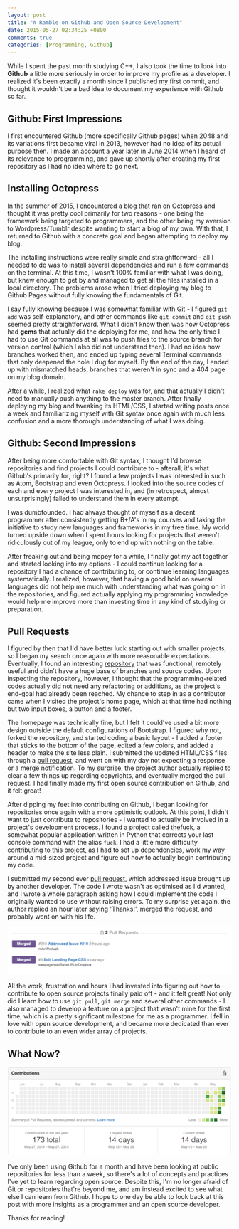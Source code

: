```yaml
---
layout: post
title: "A Ramble on Github and Open Source Development"
date: 2015-05-27 02:34:25 +0800
comments: true
categories: [Programming, Github]
--- 
```

While I spent the past month studying C++, I also took the time to look into **Github** a little more seriously in order to improve my profile as a developer. I realized it's been exactly a month since I published my first commit, and thought it wouldn't be a bad idea to document my experience with Github so far.

## Github: First Impressions
I first encountered Github (more specifically Github pages) when 2048 and its variations first became viral in 2013, however had no idea of its actual purpose then. I made an account a year later in June 2014 when I heard of its relevance to programming, and gave up shortly after creating my first repository as I had no idea where to go next. 

## Installing Octopress
In the summer of 2015, I encountered a blog that ran on [Octopress](http://octopress.org) and thought it was pretty cool primarily for two reasons - one being the framework being targeted to programmers, and the other being my aversion to Wordpress/Tumblr despite wanting to start a blog of my own. With that, I returned to Github with a concrete goal and began attempting to deploy my blog.

The installing instructions were really simple and straightforward - all I needed to do was to install several dependencies and run a few commands on the terminal. At this time, I wasn't 100% familiar with what I was doing, but knew enough to get by and managed to get all the files installed in a local directory. The problems arose when I tried deploying my blog to Github Pages without fully knowing the fundamentals of Git.

I say fully knowing because I was somewhat familiar with Git - I figured `git add` was self-explanatory, and other commands like `git commit` and `git push` seemed pretty straightforward. What I didn't know then was how Octopress had **gems** that actually did the deploying for me, and how the only time I had to use Git commands at all was to push files to the source branch for version control (which I also did not understand then). I had no idea how branches worked then, and ended up typing several Terminal commands that only deepened the hole I dug for myself. By the end of the day, I ended up with mismatched heads, branches that weren't in sync and a 404 page on my blog domain. 

After a while, I realized what `rake deploy` was for, and that actually I didn't need to manually push anything to the master branch. After finally deploying my blog and tweaking its HTML/CSS, I started writing posts once a week and familiarizing myself with Git syntax once again with much less confusion and a more thorough understanding of what I was doing.

## Github: Second Impressions
After being more comfortable with Git syntax, I thought I'd browse repositories and find projects I could contribute to - afterall, it's what Github's primarily for, right? I found a few projects I was interested in such as Atom, Bootstrap and even Octopress. I looked into the source codes of each and every project I was interested in, and (in retrospect, almost unsurprisingly) failed to understand them in every attempt. 

I was dumbfounded. I had always thought of myself as a decent programmer after consistently getting B+/A's in my courses and taking the initiative to study new languages and frameworks in my free time. My world turned upside down when I spent hours looking for projects that weren't ridiculously out of my league, only to end up with nothing on the table.

After freaking out and being mopey for a while, I finally got my act together and started looking into my options - I could continue looking for a repository I had a chance of contributing to, or continue learning languages systematically. I realized, however, that having a good hold on several languages did not help me much with understanding what was going on in the repositories, and figured actually applying my programming knowledge would help me improve more than investing time in any kind of studying or preparation. 

## Pull Requests
I figured by then that I'd have better luck starting out with smaller projects, so I began my search once again with more reasonable expectations. Eventually, I found an interesting [repository](https://github.com/swapagarwal/SaveURLtoDropbox) that  was functional, remotely useful and didn't have a huge base of branches and source codes. Upon inspecting the repository, however, I thought that the programming-related codes actually did not need any refactoring or additions, as the project's end-goal had already been reached. My chance to step in as a contributor came when I visited the project's home page, which at that time had nothing but two input boxes, a button and a footer.

The homepage was technically fine, but I felt it could've used a bit more design outside the default configurations of Bootstrap. I figured why not, forked the repository, and started coding a basic layout - I added a footer that sticks to the bottom of the page, edited a few colors, and added a header to make the site less plain. I submitted the updated HTML/CSS files through a [pull request](https://github.com/swapagarwal/SaveURLtoDropbox/pull/3), and went on with my day not expecting a response or a merge notification. To my surprise, the project author actually replied to clear a few things up regarding copyrights, and eventually merged the pull request. I had finally made my first open source contribution on Github, and it felt great!

After dipping my feet into contributing on Github, I began looking for repositories once again with a more optimistic outlook. At this point, I didn't want to just contribute to repositories - I wanted to actually be involved in a project's development process. I found a project called [thefuck](https://github.com/nvbn/thefuck), a somewhat popular application written in Python that corrects your last console command with the alias `fuck`. I had a little more difficulty contributing to this project, as I had to set up dependencies, work my way around a mid-sized project and figure out how to actually begin contributing my code.

I submitted my second ever [pull request](https://github.com/nvbn/thefuck/pull/216), which addressed issue brought up by another developer. The code I wrote wasn't as optimised as I'd wanted, and I wrote a whole paragraph asking how I could implement the code I originally wanted to use without raising errors. To my surprise yet again, the author replied an hour later saying 'Thanks!', merged the request, and probably went on with his life.

![Pull Requests](/resources/images/2015052701.png)

All the work, frustration and hours I had invested into figuring out how to contribute to open source projects finally paid off - and it felt great! Not only did I learn how to use `git pull`, `git merge` and several other commands - I also managed to develop a feature on a project that wasn't mine for the first time, which is a pretty significant milestone for me as a programmer. I fell in love with open source development, and became more dedicated than ever to contribute to an even wider array of projects.

## What Now?
![Pull Requests](/resources/images/2015052702.png)

I've only been using Github for a month and have been looking at public repositories for less than a week, so there's a lot of concepts and practices I've yet to learn regarding open source. Despite this, I'm no longer afraid of Git or repositories that're  beyond me, and am instead excited to see what else I can learn from Github. I hope to one day be able to look back at this post with more insights as a programmer and an open source developer.

Thanks for reading!














